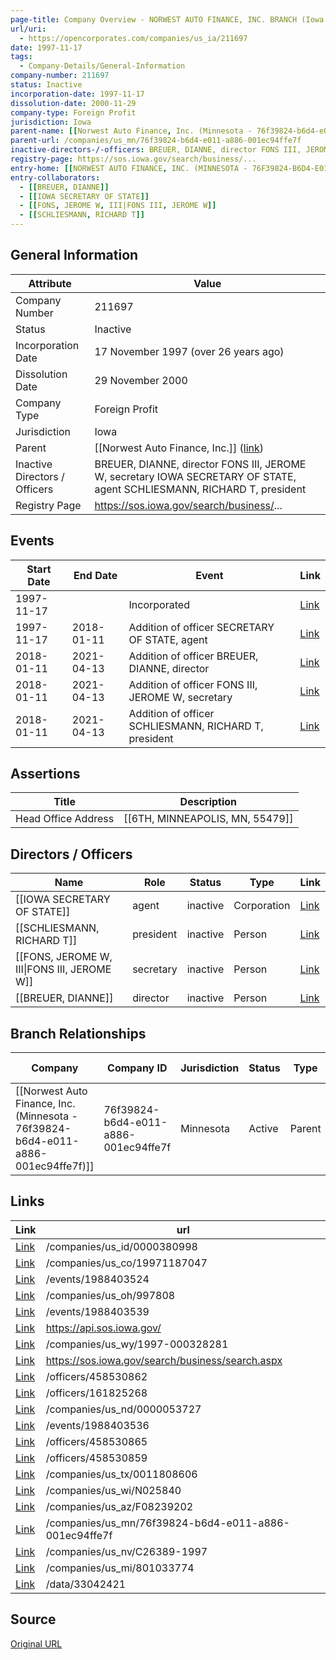 ```yaml
---
page-title: Company Overview - NORWEST AUTO FINANCE, INC. BRANCH (Iowa - 211697)
url/uri:
  - https://opencorporates.com/companies/us_ia/211697
date: 1997-11-17
tags:
  - Company-Details/General-Information
company-number: 211697
status: Inactive
incorporation-date: 1997-11-17
dissolution-date: 2000-11-29
company-type: Foreign Profit
jurisdiction: Iowa
parent-name: [[Norwest Auto Finance, Inc. (Minnesota - 76f39824-b6d4-e011-a886-001ec94ffe7f)]]
parent-url: /companies/us_mn/76f39824-b6d4-e011-a886-001ec94ffe7f
inactive-directors-/-officers: BREUER, DIANNE, director FONS III, JEROME W, secretary IOWA SECRETARY OF STATE, agent SCHLIESMANN, RICHARD T, president
registry-page: https://sos.iowa.gov/search/business/...
entry-home: [[NORWEST AUTO FINANCE, INC. (MINNESOTA - 76F39824-B6D4-E011-A886-001EC94FFE7F)]]
entry-collaborators:
  - [[BREUER, DIANNE]]
  - [[IOWA SECRETARY OF STATE]]
  - [[FONS, JEROME W, III|FONS III, JEROME W]]
  - [[SCHLIESMANN, RICHARD T]]
---
```


## General Information
| Attribute          | Value                                       |
|--------------------|---------------------------------------------|
| Company Number     | 211697                                      |
| Status             | Inactive                                    |
| Incorporation Date | 17 November 1997 (over 26 years ago)        |
| Dissolution Date   | 29 November 2000                            |
| Company Type       | Foreign Profit                              |
| Jurisdiction       | Iowa                                        |
| Parent             | [[Norwest Auto Finance, Inc.]] ([link](/companies/us_mn/76f39824-b6d4-e011-a886-001ec94ffe7f)) |
| Inactive Directors / Officers | BREUER, DIANNE, director FONS III, JEROME W, secretary IOWA SECRETARY OF STATE, agent SCHLIESMANN, RICHARD T, president |
| Registry Page      | https://sos.iowa.gov/search/business/...    |

## Events

| Start Date | End Date   | Event                                                   | Link |
|------------|------------|-------------------------------------------------------|------|
| 1997-11-17 |            | Incorporated                                            | [Link](https://opencorporates.com/events/772760366) |
| 1997-11-17 | 2018-01-11 | Addition of officer SECRETARY OF STATE, agent           | [Link](https://opencorporates.com/events/772760351) |
| 2018-01-11 | 2021-04-13 | Addition of officer BREUER, DIANNE, director            | [Link](https://opencorporates.com/events/1988403539) |
| 2018-01-11 | 2021-04-13 | Addition of officer FONS III, JEROME W, secretary       | [Link](https://opencorporates.com/events/1988403536) |
| 2018-01-11 | 2021-04-13 | Addition of officer SCHLIESMANN, RICHARD T, president   | [Link](https://opencorporates.com/events/1988403524) |

## Assertions
| Title               | Description                                             |
|---------------------|---------------------------------------------------------|
| Head Office Address | [[6TH, MINNEAPOLIS, MN, 55479]]                         |

## Directors / Officers
| Name                 | Role            | Status     | Type        | Link |
|----------------------|-----------------|------------|-------------|------|
| [[IOWA SECRETARY OF STATE]] | agent           | inactive   | Corporation | [Link](https://opencorporates.com/officers/161825268) |
| [[SCHLIESMANN, RICHARD T]] | president       | inactive   | Person      | [Link](https://opencorporates.com/officers/458530859) |
| [[FONS, JEROME W, III\|FONS III, JEROME W]] | secretary       | inactive   | Person      | [Link](https://opencorporates.com/officers/458530862) |
| [[BREUER, DIANNE]]   | director        | inactive   | Person      | [Link](https://opencorporates.com/officers/458530865) |

## Branch Relationships
| Company                       | Company ID            | Jurisdiction         | Status   | Type       | Link                                | Start Date   | End Date     | Statement Link                      |
|--------------------------------|----------------------|----------------------|----------|------------|-------------------------------------|--------------|--------------|-------------------------------------|
| [[Norwest Auto Finance, Inc. (Minnesota - 76f39824-b6d4-e011-a886-001ec94ffe7f)]] | 76f39824-b6d4-e011-a886-001ec94ffe7f | Minnesota            | Active   | Parent     | [Link](https://opencorporates.com/companies/us_mn/76f39824-b6d4-e011-a886-001ec94ffe7f) | 31 Oct 1997  | N/A          | [Statement](https://opencorporates.com/statements/3099257) |

## Links
| Link   | url                            
|--------|--------------------------------|
| [Link](/companies/us_id/0000380998) |/companies/us_id/0000380998   |
| [Link](/companies/us_co/19971187047) |/companies/us_co/19971187047  |
| [Link](/events/1988403524) |/events/1988403524            |
| [Link](/companies/us_oh/997808) |/companies/us_oh/997808       |
| [Link](/events/1988403539) |/events/1988403539            |
| [Link](https://api.sos.iowa.gov/) |https://api.sos.iowa.gov/     |
| [Link](/companies/us_wy/1997-000328281) |/companies/us_wy/1997-000328281|
| [Link](https://sos.iowa.gov/search/business/search.aspx) |https://sos.iowa.gov/search/business/search.aspx|
| [Link](/officers/458530862) |/officers/458530862           |
| [Link](/officers/161825268) |/officers/161825268           |
| [Link](/companies/us_nd/0000053727) |/companies/us_nd/0000053727   |
| [Link](/events/1988403536) |/events/1988403536            |
| [Link](/officers/458530865) |/officers/458530865           |
| [Link](/officers/458530859) |/officers/458530859           |
| [Link](/companies/us_tx/0011808606) |/companies/us_tx/0011808606   |
| [Link](/companies/us_wi/N025840) |/companies/us_wi/N025840      |
| [Link](/companies/us_az/F08239202) |/companies/us_az/F08239202    |
| [Link](/companies/us_mn/76f39824-b6d4-e011-a886-001ec94ffe7f) |/companies/us_mn/76f39824-b6d4-e011-a886-001ec94ffe7f|
| [Link](/companies/us_nv/C26389-1997) |/companies/us_nv/C26389-1997  |
| [Link](/companies/us_mi/801033774) |/companies/us_mi/801033774    |
| [Link](/data/33042421) |/data/33042421                |

## Source
[Original URL](https://opencorporates.com/companies/us_ia/211697)
